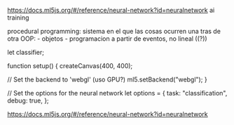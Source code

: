 https://docs.ml5js.org/#/reference/neural-network?id=neuralnetwork
ai training

procedural programming: sistema en el que las cosas ocurren una tras de otra
OOP: - objetos - programacion a partir de eventos, no lineal ((?))

let classifier;



function setup() {
  createCanvas(400, 400);

  // Set the backend to 'webgl' (uso GPU?)
  ml5.setBackend("webgl");
  } 
  
   // Set the options for the neural network
  let options = {
    task: "classification",
    debug: true,
  };

  https://docs.ml5js.org/#/reference/neural-network?id=neuralnetwork
